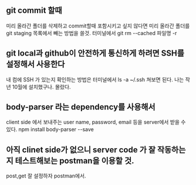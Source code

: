 ## git commit 할때
미리 올라간 폴더를 삭제하고 commit할때 포함시키고 싶지 않다면
미리 올라간 폴더를 git staging 목록에서 빼는 방법을 쓸것. 
터미널에서 git rm --cached 파일명 -r

## git local과 github이 안전하게 통신하게 하려면 SSH를 설정해서 사용한다
내 컴에 SSH 가 있는지 확인하는 방법은 터미널에서  ls -a ~/.ssh 쳐보면 된다.
나는 작년 10월에 설치했구나. 몰랐다.


## body-parser 라는 dependency를 사용해서 
client side 에서 보내주는  user name, password, email 등을 server에서 받을 수 있다.
npm install body-parser --save

## 아직 clinet side가 없으니 server code 가 잘 작동하는지 테스트해보는 postman을 이용할 것.
post,get 잘 설정하자 postman에서.
